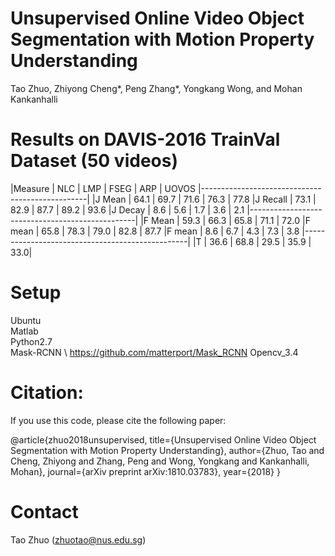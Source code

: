 # Unsupervised Online Video Object Segmentation with Motion Property Understanding
Tao Zhuo, Zhiyong Cheng*, Peng Zhang*, Yongkang Wong, and Mohan Kankanhalli

# Results on DAVIS-2016 TrainVal Dataset (50 videos)

 |Measure   |  NLC  |  LMP   | FSEG  | ARP  | UOVOS
 |-------------------------------------------------|
 |J Mean    |  64.1 |  69.7  |  71.6 | 76.3 | 77.8
 |J Recall  |  73.1 |  82.9  |  87.7 | 89.2 | 93.6 
 |J Decay   |  8.6  |  5.6   |  1.7  | 3.6  | 2.1
 |-------------------------------------------------|
 |F Mean    |  59.3 |  66.3  |  65.8 | 71.1 | 72.0 
 |F mean    |  65.8 |  78.3  |  79.0 | 82.8 | 87.7 
 |F mean    |  8.6  |  6.7   |  4.3  | 7.3  | 3.8 
 |-------------------------------------------------|
 |T         |  36.6 |  68.8  |  29.5 | 35.9 | 33.0|

# Setup
Ubuntu \
Matlab \
Python2.7 \
Mask-RCNN \ https://github.com/matterport/Mask_RCNN
Opencv_3.4

# Citation:
If you use this code, please cite the following paper:

@article{zhuo2018unsupervised,
  title={Unsupervised Online Video Object Segmentation with Motion Property Understanding},
  author={Zhuo, Tao and Cheng, Zhiyong and Zhang, Peng and Wong, Yongkang and Kankanhalli, Mohan},
  journal={arXiv preprint arXiv:1810.03783},
  year={2018}
}

# Contact
Tao Zhuo (zhuotao@nus.edu.sg)

